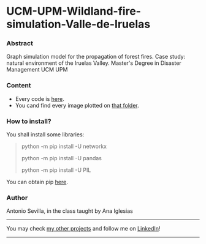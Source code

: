 # UCM-UPM-Wildland-fire-simulation-Valle-de-Iruelas

### Abstract
Graph simulation model for the propagation of forest fires. Case study: natural environment of the Iruelas Valley. Master's Degree in Disaster Management UCM UPM

### Content
- Every code is [here](https://github.com/asevillasastre/Generative-art/tree/main/src).
- You cand find every image plotted on [that folder](https://github.com/asevillasastre/Generative-art/tree/main/images).

### How to install?
You shall install some libraries:

> python -m pip install -U networkx
> 
> python -m pip install -U pandas
> 
> python -m pip install -U PIL

You can obtain pip [here](https://pypi.org/project/pip/).

### Author
Antonio Sevilla, in the class taught by Ana Iglesias

-----------------------------------------------------------------------------

You may check [my other projects](https://github.com/asevillasastre?tab=repositories) and follow me on [LinkedIn](https://www.linkedin.com/in/asevillasastre/)!

-----------------------------------------------------------------------------

